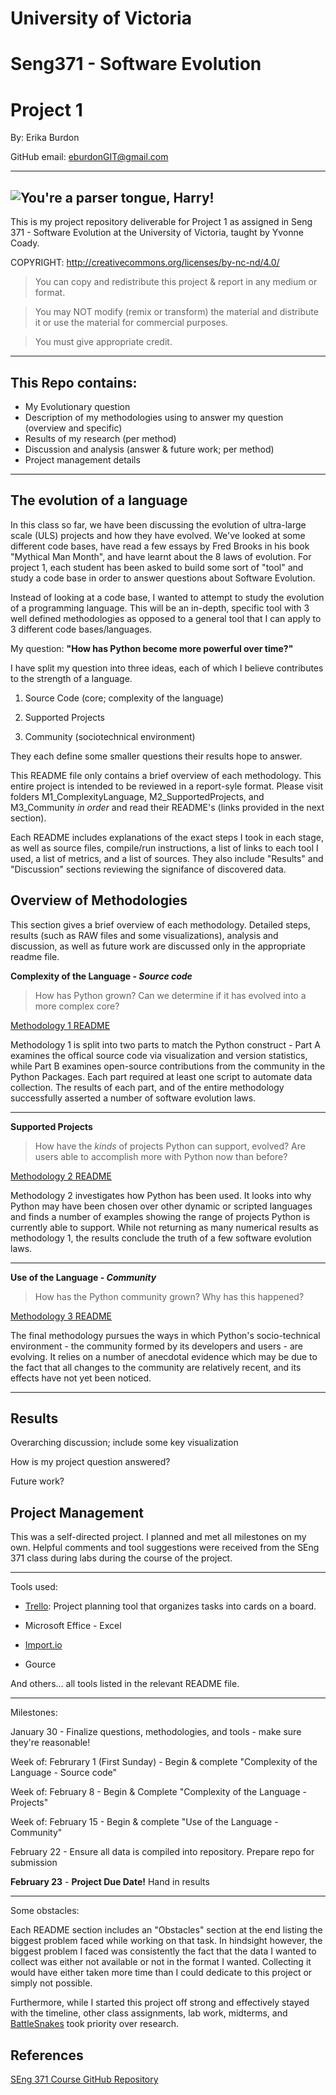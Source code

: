 # University of Victoria
# Seng371 - Software Evolution 
# Project 1

By:     Erika Burdon

GitHub email: eburdonGIT@gmail.com

------------------------------------------
![You're a parser tongue, Harry!](https://i.imgur.com/LdJ7pZo.jpg)
------------------------------------------

This is my project repository deliverable for Project 1 as assigned in Seng 371 - Software Evolution at the University of Victoria, taught by Yvonne Coady.

COPYRIGHT:  http://creativecommons.org/licenses/by-nc-nd/4.0/
  > You can copy and redistribute this project & report in any medium or format.
  
  > You may NOT modify (remix or transform) the material and distribute it or use the material for commercial purposes.
  
  > You must give appropriate credit.
  
------------------------------------------

This Repo contains:
-------------------
* My Evolutionary question
* Description of my methodologies using to answer my question (overview and specific)
* Results of my research (per method)
* Discussion and analysis (answer & future work; per method)
* Project management details

------------------------------------------


The evolution of a language
------------------------------------------

In this class so far, we have been discussing the evolution of ultra-large scale (ULS) projects and how they have evolved. We've looked at some different code bases, have read a few essays by Fred Brooks in his book "Mythical Man Month", and have learnt about the 8 laws of evolution. For project 1, each student has been asked to build some sort of "tool" and study a code base in order to answer questions about Software Evolution.

Instead of looking at a code base, I wanted to attempt to study the evolution of a programming language. This will be an in-depth, specific tool with 3 well defined methodologies as opposed to a general tool that I can apply to 3 different code bases/languages.

My question: <b>"How has Python become more powerful over time?"</b>

I have split my question into three ideas, each of which I believe contributes to the strength of a language.

1. Source Code (core; complexity of the language)

2. Supported Projects

3. Community (sociotechnical environment)

They each define some smaller questions their results hope to answer. 

This README file only contains a brief overview of each methodology. This entire project is intended to be reviewed in a report-syle format. Please visit folders M1\_ComplexityLanguage, M2\_SupportedProjects, and M3\_Community <i>in order</i> and read their README's (links provided in the next section). 

Each README includes explanations of the exact steps I took in each stage, as well as source files, compile/run instructions,
a list of links to each tool I used, a list of metrics, and a list of sources. They also include "Results" and "Discussion" 
sections reviewing the signifance of discovered data.

Overview of Methodologies
------------------------------------------

This section gives a brief overview of each methodology. Detailed steps, results (such as RAW files and some visualizations),
analysis and discussion, as well as future work are discussed only in the appropriate readme file.

<b>Complexity of the Language - <i>Source code</i></b> 

>How has Python grown? Can we determine if it has evolved into a more complex core?

[Methodology 1 README](./M1_ComplexityLanguage/M1_README.md)

Methodology 1 is split into two parts to match the Python construct - Part A examines the offical source code via 
visualization and version statistics, while Part B examines open-source contributions from the community in the Python 
Packages. Each part required at least one script to automate data collection. The results of each part, and of the entire 
methodology successfully asserted a number of software evolution laws.

------------------------------------------

<b>Supported Projects</b>

>How have the <i>kinds</i> of projects Python can support, evolved? Are users able to accomplish more with Python now than 
before?

[Methodology 2 README](./M2_SupportedProjects/M2_README.md)

Methodology 2 investigates how Python has been used. It looks into why Python may have been chosen over other dynamic or 
scripted languages and finds a number of examples showing the range of projects Python is currently able to support. While 
not returning as many numerical results as methodology 1, the results conclude the truth of a few software evolution laws. 

------------------------------------------

<b>Use of the Language - <i>Community</i></b> 

>How has the Python community grown? Why has this happened?

[Methodology 3 README](./M3_Community/M3_README.md)

The final methodology pursues the ways in which Python's socio-technical environment - the community formed by its developers
and users - are evolving. It relies on a number of anecdotal evidence which may be due to the fact that all changes to the 
community are relatively recent, and its effects have not yet been noticed.

------------------------------------------


Results
------------------------------------------
Overarching discussion; include some key visualization

How is my project question answered?

Future work?


Project Management
------------------------------------------

This was a self-directed project. I planned and met all milestones on my own. Helpful comments and tool suggestions were received from the SEng 371 class during labs during the course of the project.

----------------

Tools used:

* [Trello](https://trello.com/): Project planning tool that organizes tasks into cards on a board.

* Microsoft Effice - Excel

* [Import.io](https://import.io/)

* Gource

And others... all tools listed in the relevant README file.

------------------------------------------

Milestones:

January 30 - Finalize questions, methodologies, and tools - make sure they're reasonable!

Week of: Februrary 1 (First Sunday) - Begin & complete "Complexity of the Language - Source code"

Week of: February 8  - Begin & Complete "Complexity of the Language - Projects"

Week of: February 15 - Begin & complete "Use of the Language - Community"

February 22 - Ensure all data is compiled into repository. Prepare repo for submission

<b>February 23</b> - <b>Project Due Date!</b> Hand in results

------------------------------------------

Some obstacles:

Each README section includes an "Obstacles" section at the end listing the biggest problem faced while working on that task. 
In hindsight however, the biggest problem I faced was consistently the fact that the data I wanted to collect was either not 
available or not in the format I wanted. Collecting it would have either taken more time than I could dedicate to this 
project or simply not possible.

Furthermore, while I started this project off strong and effectively stayed with the timeline, other class assignments, lab 
work, midterms, and [BattleSnakes](https://github.com/sendwithus/battlesnake) took priority over research.

References
------------------------------------------

[SEng 371 Course GitHub Repository](https://github.com/ycoady/UVic-Software-Evolution)
